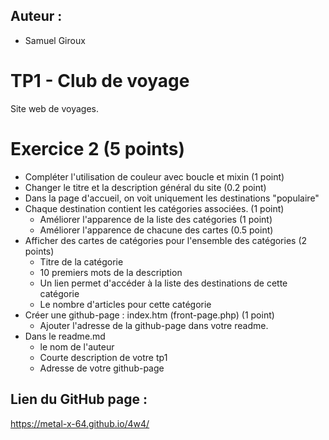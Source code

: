 ## Auteur :
- Samuel Giroux

# TP1 - Club de voyage

Site web de voyages.

# Exercice 2 (5 points)

- Compléter l'utilisation de couleur avec boucle et mixin (1 point)
- Changer le titre et la description général du site (0.2 point)
- Dans la page d'accueil, on voit uniquement les destinations "populaire"
- Chaque destination contient les catégories associées. (1 point)
    - Améliorer l'apparence de la liste des catégories (1 point)
    - Améliorer l'apparence de chacune des cartes (0.5 point)
- Afficher des cartes de catégories pour l'ensemble des catégories (2 points)
    - Titre de la catégorie
    - 10 premiers mots de la description
    - Un lien permet d'accéder à la liste des destinations de cette catégorie
    - Le nombre d'articles pour cette catégorie
- Créer une github-page : index.htm (front-page.php) (1 point)
    - Ajouter l'adresse de la github-page dans votre readme.
- Dans le readme.md
    - le nom de l'auteur
    - Courte description de votre tp1
    - Adresse de votre github-page

## Lien du GitHub page :
https://metal-x-64.github.io/4w4/


